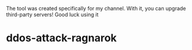 The tool was created specifically for my channel.
With it, you can upgrade third-party servers!
Good luck using it
# ddos-attack-ragnarok
